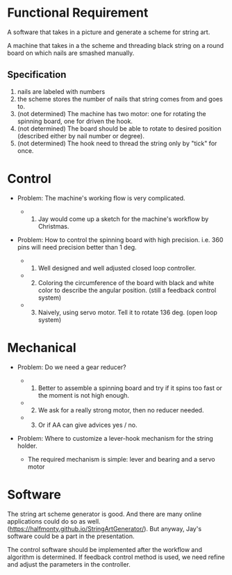 # Functional Requirement
A software that takes in a picture and generate a scheme for string art.

A machine that takes in a the scheme and threading black string on a round board on which nails are smashed manually. 
 
## Specification
1. nails are labeled with numbers
2. the scheme stores the number of nails that string comes from and goes to.  
3. (not determined) The machine has two motor: one for rotating the spinning board, one for driven the hook.
4. (not determined) The board should be able to rotate to desired position (described either by nail number or degree).
5. (not determined) The hook need to thread the string only by "tick" for once. 

# Control
- Problem: The machine's working flow is very complicated.
  - 1. Jay would come up a sketch for the machine's workflow by Christmas.  

- Problem: How to control the spinning board with high precision. i.e. 360 pins will need precision better than 1 deg.
  - 1. Well designed and well adjusted closed loop controller.
  - 2. Coloring the circumference of the board with black and white color to describe the angular position. (still a feedback control system)
  - 3. Naively, using servo motor. Tell it to rotate 136 deg. (open loop system)

# Mechanical
- Problem: Do we need a gear reducer?
  - 1. Better to assemble a spinning board and try if it spins too fast or the moment is not high enough.
  - 2. We ask for a really strong motor, then no reducer needed.
  - 3. Or if AA can give advices yes / no.

- Problem: Where to customize a lever-hook mechanism for the string holder.
  - The required mechanism is simple: lever and bearing and a servo motor

# Software
The string art scheme generator is good. And there are many online applications could do so as well. (https://halfmonty.github.io/StringArtGenerator/). But anyway, Jay's software could be a part in the presentation.

The control software should be implemented after the workflow and algorithm is determined. If feedback control method is used, we need refine and adjust the parameters in the controller.

